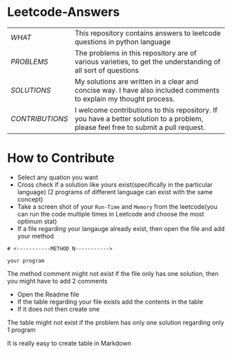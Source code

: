 # Leetcode-Answers
|||
|---|---
|$WHAT$|This repository contains answers to leetcode questions in python language 
|$PROBLEMS$|The problems in this repository are of various varieties, to get the understanding of all sort of questions
|$SOLUTIONS$|My solutions are written in a clear and concise way. I have also included comments to explain my thought process.
|$CONTRIBUTIONS$|I welcome contributions to this repository. If you have a better solution to a problem, please feel free to submit a pull request.

# How to Contribute

* Select any quation you want
* Cross check if a solution like yours exist(specifically in the particular language) (2 programs of different language can exist with the same concept)
* Take a screen shot of your `Run-Time` and `Memory` from the leetcode(you can run the code multiple times in Leetcode and choose the most optimum stat)
* If a file regarding your langauge already exist, then open the file and add your method
```
# <-----------METHOD N----------->

your program
```
The method comment might not exist if the file only has one solution, then you might have to add 2 comments
* Open the Readme file
* If the table regarding your file exists add the contents in the table
* If it does not then create one

The table might not exist if the problem has only one solution regarding only 1 program

It is really easy to create table in Markdown 
